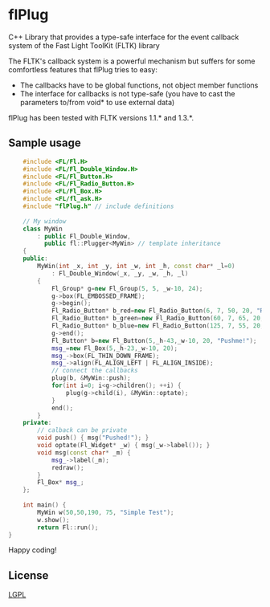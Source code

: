 # flPlug
C++ Library that provides a type-safe interface for the event callback system of the Fast Light ToolKit (FLTK) library

The FLTK's callback system is a powerful mechanism but suffers for some
comfortless features that flPlug tries to easy:
- The callbacks have to be global functions, not object member functions
- The interface for callbacks is not type-safe (you have to cast the parameters
	to/from void* to use external data)

flPlug has been tested with FLTK versions 1.1.* and 1.3.*.

## Sample usage

``` C++
    #include <FL/Fl.H>
    #include <FL/Fl_Double_Window.H>
    #include <FL/Fl_Button.H>
    #include <FL/Fl_Radio_Button.H>
    #include <FL/Fl_Box.H>
    #include <FL/fl_ask.H>
    #include "flPlug.h" // include definitions
    
    // My window
    class MyWin
    	: public Fl_Double_Window,
    	  public fl::Plugger<MyWin> // template inheritance
    {
    public:
    	MyWin(int _x, int _y, int _w, int _h, const char* _l=0)
    		: Fl_Double_Window(_x, _y, _w, _h, _l)
    	{
    		Fl_Group* g=new Fl_Group(5, 5, _w-10, 24);
    		g->box(FL_EMBOSSED_FRAME);
    		g->begin();
    		Fl_Radio_Button* b_red=new Fl_Radio_Button(6, 7, 50, 20, "Red");
    		Fl_Radio_Button* b_green=new Fl_Radio_Button(60, 7, 65, 20, "Green");
    		Fl_Radio_Button* b_blue=new Fl_Radio_Button(125, 7, 55, 20, "Blue");
    		g->end();
    		Fl_Button* b=new Fl_Button(5,_h-43,_w-10, 20, "Pushme!");
    		msg_=new Fl_Box(5,_h-23,_w-10, 20);
    		msg_->box(FL_THIN_DOWN_FRAME);
    		msg_->align(FL_ALIGN_LEFT | FL_ALIGN_INSIDE);
    		// connect the callbacks
    		plug(b, &MyWin::push);
    		for(int i=0; i<g->children(); ++i) {
    			plug(g->child(i), &MyWin::optate);
    		}
    		end();
    	}
    private:
    	// calback can be private
    	void push() { msg("Pushed!"); }
    	void optate(Fl_Widget* _w) { msg(_w->label()); }
    	void msg(const char* _m) {
    		msg_->label(_m);
    		redraw();
    	}
    	Fl_Box* msg_;
    };
    
    int main() {
    	MyWin w(50,50,190, 75, "Simple Test");
    	w.show();
    	return Fl::run();
}
```
Happy coding!


## License
[LGPL](https://github.com/diegoefe/flPlug/doc/LICENSE.txt)
